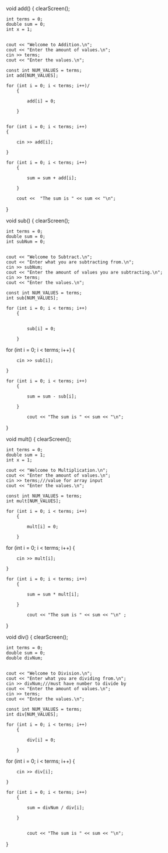 void add()
{
    clearScreen();

    int terms = 0;
    double sum = 0;
    int x = 1;


    cout << "Welcome to Addition.\n";
    cout << "Enter the amount of values.\n";
    cin >> terms;
    cout << "Enter the values.\n";

    const int NUM_VALUES = terms;
    int add[NUM_VALUES];

    for (int i = 0; i < terms; i++)/
        {

            add[i] = 0;

        }


    for (int i = 0; i < terms; i++)
    {

        cin >> add[i];

    }

    for (int i = 0; i < terms; i++)
        {

            sum = sum + add[i];

        }

        cout <<  "The sum is " << sum << "\n";

}

void sub()
{
    clearScreen();

    int terms = 0;
    double sum = 0;
    int subNum = 0;


    cout << "Welcome to Subtract.\n";
    cout << "Enter what you are subtracting from.\n";
    cin >> subNum;
    cout << "Enter the amount of values you are subtracting.\n";
    cin >> terms;
    cout << "Enter the values.\n";

    const int NUM_VALUES = terms;
    int sub[NUM_VALUES];

    for (int i = 0; i < terms; i++)
        {


            sub[i] = 0;

        }


for (int i = 0; i < terms; i++)
    {

        cin >> sub[i];

    }

    for (int i = 0; i < terms; i++)
        {

            sum = sum - sub[i];

        }

            cout << "The sum is " << sum << "\n";

}

void mult()
{
    clearScreen();

    int terms = 0;
    double sum = 1;
    int x = 1;

    cout << "Welcome to Multiplication.\n";
    cout << "Enter the amount of values.\n";
    cin >> terms;///value for array input
    cout << "Enter the values.\n";

    const int NUM_VALUES = terms;
    int mult[NUM_VALUES];

    for (int i = 0; i < terms; i++)
        {

            mult[i] = 0;

        }


for (int i = 0; i < terms; i++)
    {

        cin >> mult[i];

    }

    for (int i = 0; i < terms; i++)
        {

            sum = sum * mult[i];

        }

            cout << "The sum is " << sum << "\n" ;

}

void div()
{
    clearScreen();

    int terms = 0;
    double sum = 0;
    double divNum;


    cout << "Welcome to Division.\n";
    cout << "Enter what you are dividing from.\n";
    cin >> divNum;///must have number to divide by
    cout << "Enter the amount of values.\n";
    cin >> terms;
    cout << "Enter the values.\n";

    const int NUM_VALUES = terms;
    int div[NUM_VALUES];

    for (int i = 0; i < terms; i++)
        {

            div[i] = 0;

        }


for (int i = 0; i < terms; i++)
    {

        cin >> div[i];

    }

    for (int i = 0; i < terms; i++)
        {

            sum = divNum / div[i];

        }


            cout << "The sum is " << sum << "\n";

}
